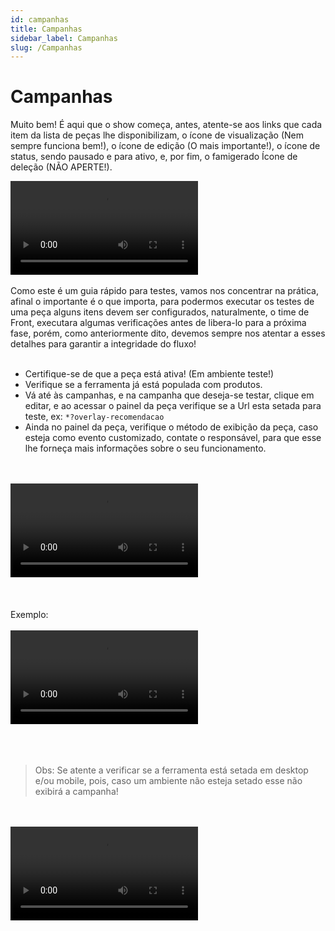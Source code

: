 ```yaml
---
id: campanhas
title: Campanhas
sidebar_label: Campanhas
slug: /Campanhas
---
```


# Campanhas

Muito bem! É aqui que o show começa, antes, atente-se aos links que cada item da lista de peças lhe disponibilizam, o ícone de visualização <i class='ico ico-fa-eye text-gray-800'></i> (Nem sempre funciona bem!), o ícone de edição <i class='ico ico-fa-edit text-gray-800'></i> (O mais importante!), o ícone de status, sendo <i class='ico ico-fa-play text-gray-800'></i>
                                pausado e <i class='ico ico-fa-pause text-gray-800'></i> para ativo, e, por fim, o famigerado Ícone de deleção <i class='ico ico-fa-trash_o text-gray-800'></i> (NÃO APERTE!).

<video class="col col--12" controls>
  <source src="https://mizzzael.github.io/shopconvert-doc-teste/videos/video-4.webm" />
  Your browser does not support HTML video.
</video>
<br />
<br />
Como este é um guia rápido para testes, vamos nos concentrar na prática, afinal o importante é o que importa, para podermos executar os testes de uma peça alguns itens devem ser configurados,  naturalmente, o time de Front, executara algumas verificações antes de libera-lo para a próxima fase, porém, como anteriormente dito, devemos sempre nos atentar a esses detalhes para garantir a integridade do fluxo! 
<br />
<br />

- Certifique-se de que a peça está ativa! (Em ambiente teste!)
- Verifique se a ferramenta já está populada com produtos.
- Vá até às campanhas, e na campanha que deseja-se testar, clique em editar, e ao acessar o painel da peça verifique se a Url esta setada para teste,
                                        ex: `*?overlay-recomendacao`
- Ainda no painel da peça, verifique o método de exibição da peça, caso esteja como evento customizado, contate o responsável, para que esse lhe forneça mais informações sobre o seu funcionamento.

<br />
<br />
<video class="col col--12" controls>
  <source src="https://mizzzael.github.io/shopconvert-doc-teste/videos/video-5.webm" />
  Your browser does not support HTML video.
</video>
<br />
<br />
<br />
<br />
Exemplo:
<br />
<br />
<video class="col col--12" controls>
  <source src="https://mizzzael.github.io/shopconvert-doc-teste/videos/video-16.webm" />
  Your browser does not support HTML video.
</video>
<br />
<br />
<br />
<br />

> Obs: Se atente a verificar se a ferramenta está setada em desktop e/ou mobile, pois, caso um ambiente não esteja setado esse não exibirá a campanha!

<br />
<br />

<video class="col col--12" controls>
  <source src="https://mizzzael.github.io/shopconvert-doc-teste/videos/video-17.webm" />
  Your browser does not support HTML video.
</video>
<br />
<br />